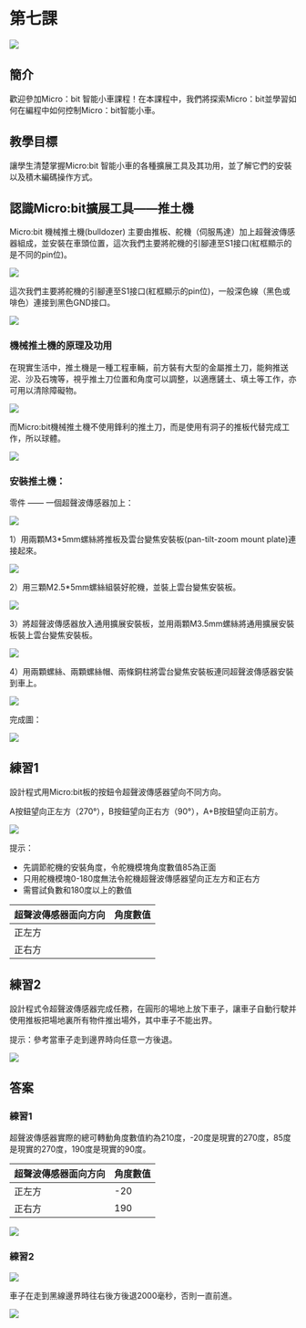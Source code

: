 # 第七課
![](pic/7/7_1.png)

## 簡介
<P>
歡迎參加Micro：bit 智能小車課程！在本課程中，我們將探索Micro：bit並學習如何在編程中如何控制Micro：bit智能小車。
<P>

## 教學目標
<P>
讓學生清楚掌握Micro:bit 智能小車的各種擴展工具及其功用，並了解它們的安裝以及積木編碼操作方式。
<P>

## 認識Micro:bit擴展工具——推土機	
<P>
Micro:bit 機械推土機(bulldozer) 主要由推板、舵機（伺服馬達）加上超聲波傳感器組成，並安裝在車頭位置，這次我們主要將舵機的引腳連至S1接口(紅框顯示的是不同的pin位)。
<P>

![](pic/7/7_2.png)
<P>
這次我們主要將舵機的引腳連至S1接口(紅框顯示的pin位)，一般深色線（黑色或啡色）連接到黑色GND接口。
<P>

![](pic/7/7_3.png)

### 機械推土機的原理及功用
<P>
在現實生活中，推土機是一種工程車輛，前方裝有大型的金屬推土刀，能夠推送泥、沙及石塊等，視乎推土刀位置和角度可以調整，以適應鏟土、填土等工作，亦可用以清除障礙物。
<P>

![](pic/7/7_4.png)
<P>
而Micro:bit機械推土機不使用鋒利的推土刀，而是使用有洞子的推板代替完成工作，所以球體。
<P>

![](pic/7/7_5.png)

### 安裝推土機：
<P>
零件 —— 一個超聲波傳感器加上：
<P>

![](pic/7/7_6.png)
<P>
1）用兩顆M3*5mm螺絲將推板及雲台變焦安裝板(pan-tilt-zoom mount plate)連接起來。
<P>

![](pic/7/7_7.png)
<P>
2）用三顆M2.5*5mm螺絲組裝好舵機，並裝上雲台變焦安裝板。
<P>

![](pic/7/7_8.png)
<P>
3）將超聲波傳感器放入通用擴展安裝板，並用兩顆M3.5mm螺絲將通用擴展安裝板裝上雲台變焦安裝板。
<P>

![](pic/7/7_9.png)
<P>
4）用兩顆螺絲、兩顆螺絲帽、兩條銅柱將雲台變焦安裝板連同超聲波傳感器安裝到車上。
<P>

![](pic/7/7_10.png)
<P>
完成圖：
<P>

![](pic/7/7_11.png)

## 練習1
<P>
設計程式用Micro:bit板的按鈕令超聲波傳感器望向不同方向。
<P>
<P>
A按鈕望向正左方（270°），B按鈕望向正右方（90°），A+B按鈕望向正前方。
<P>

![](pic/7/7_12.png)
<P>
提示：
<P>

+ 先調節舵機的安裝角度，令舵機模塊角度數值85為正面
+ 只用舵機模塊0-180度無法令舵機超聲波傳感器望向正左方和正右方
+ 需嘗試負數和180度以上的數值

超聲波傳感器面向方向|角度數值
---|---
正左方	|
正右方	|

## 練習2
<P>
設計程式令超聲波傳感器完成任務，在圓形的場地上放下車子，讓車子自動行駛并使用推板把場地裏所有物件推出場外，其中車子不能出界。
<P>
<P>
提示：參考當車子走到邊界時向任意一方後退。
<P>

![](pic/7/7_13.png)

## 答案
### 練習1
<P>
超聲波傳感器實際的總可轉動角度數值約為210度，-20度是現實的270度，85度是現實的270度，190度是現實的90度。
<P>

超聲波傳感器面向方向|角度數值
---|---
正左方|-20
正右方|190

![](pic/7/7_14.png)

### 練習2
![](pic/7/7_15.png)
<P>
車子在走到黑線邊界時往右後方後退2000毫秒，否則一直前進。
<P>

![](pic/7/7_16.png)
 
